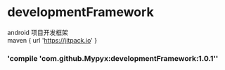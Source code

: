 # developmentFramework
android 项目开发框架<br>
maven { url 'https://jitpack.io' }<br>
### 'compile 'com.github.Mypyx:developmentFramework:1.0.1''
